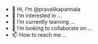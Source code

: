 - 👋 Hi, I’m @pravalikapannala
- 👀 I’m interested in ...
- 🌱 I’m currently learning ...
- 💞️ I’m looking to collaborate on ...
- 📫 How to reach me ...

<!---
pravalikapannala/pravalikapannala is a ✨ special ✨ repository because its `README.md` (this file) appears on your GitHub profile.
You can click the Preview link to take a look at your changes.
--->
